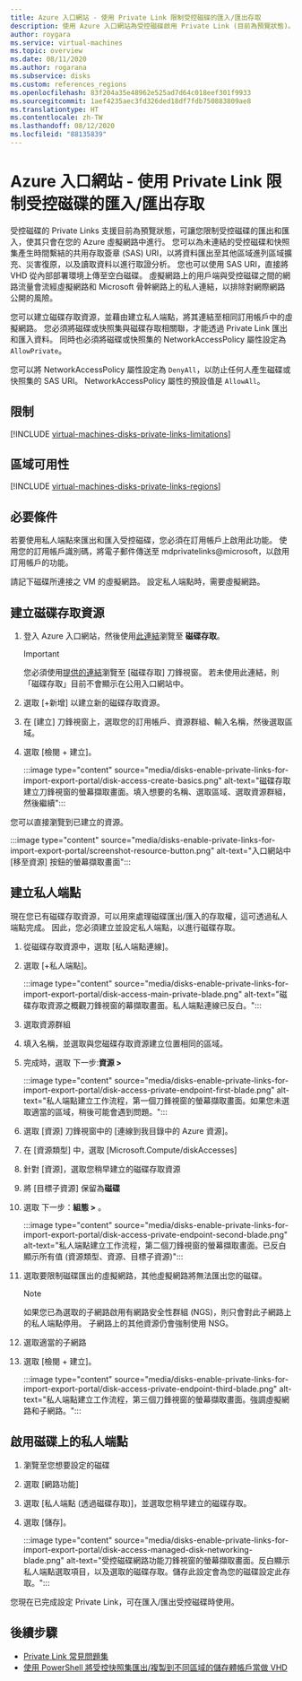```yaml
---
title: Azure 入口網站 - 使用 Private Link 限制受控磁碟的匯入/匯出存取
description: 使用 Azure 入口網站為受控磁碟啟用 Private Link (目前為預覽狀態)。 允許您在虛擬網路內安全地匯出和匯入磁碟。
author: roygara
ms.service: virtual-machines
ms.topic: overview
ms.date: 08/11/2020
ms.author: rogarana
ms.subservice: disks
ms.custom: references_regions
ms.openlocfilehash: 83f204a35e48962e525ad7d64c018eef301f9933
ms.sourcegitcommit: 1aef4235aec3fd326ded18df7fdb750883809ae8
ms.translationtype: HT
ms.contentlocale: zh-TW
ms.lasthandoff: 08/12/2020
ms.locfileid: "88135839"
---
```

# <a name="azure-portal---restrict-importexport-access-for-managed-disks-with-private-links"></a>Azure 入口網站 - 使用 Private Link 限制受控磁碟的匯入/匯出存取

受控磁碟的 Private Links 支援目前為預覽狀態，可讓您限制受控磁碟的匯出和匯入，使其只會在您的 Azure 虛擬網路中進行。 您可以為未連結的受控磁碟和快照集產生時間繫結的共用存取簽章 (SAS) URI，以將資料匯出至其他區域進列區域擴充、災害復原，以及讀取資料以進行取證分析。 您也可以使用 SAS URI，直接將 VHD 從內部部署環境上傳至空白磁碟。 虛擬網路上的用戶端與受控磁碟之間的網路流量會流經虛擬網路和 Microsoft 骨幹網路上的私人連結，以排除對網際網路公開的風險。

您可以建立磁碟存取資源，並藉由建立私人端點，將其連結至相同訂用帳戶中的虛擬網路。 您必須將磁碟或快照集與磁碟存取相關聯，才能透過 Private Link 匯出和匯入資料。 同時也必須將磁碟或快照集的 NetworkAccessPolicy 屬性設定為 `AllowPrivate`。 

您可以將 NetworkAccessPolicy 屬性設定為 `DenyAll`，以防止任何人產生磁碟或快照集的 SAS URI。 NetworkAccessPolicy 屬性的預設值是 `AllowAll`。

## <a name="limitations"></a>限制

[!INCLUDE [virtual-machines-disks-private-links-limitations](../../includes/virtual-machines-disks-private-links-limitations.md)]

## <a name="regional-availability"></a>區域可用性

[!INCLUDE [virtual-machines-disks-private-links-regions](../../includes/virtual-machines-disks-private-links-regions.md)]

## <a name="prerequisites"></a>必要條件

若要使用私人端點來匯出和匯入受控磁碟，您必須在訂用帳戶上啟用此功能。 使用您的訂用帳戶識別碼，將電子郵件傳送至 mdprivatelinks@microsoft，以啟用訂用帳戶的功能。

請記下磁碟所連接之 VM 的虛擬網路。 設定私人端點時，需要虛擬網路。

## <a name="create-a-disk-access-resource"></a>建立磁碟存取資源

1. 登入 Azure 入口網站，然後使用[此連結](https://aka.ms/disksprivatelinks)瀏覽至 **磁碟存取**。

    > [!IMPORTANT]
    > 您必須使用[提供的連結](https://aka.ms/disksprivatelinks)瀏覽至 [磁碟存取] 刀鋒視窗。 若未使用此連結，則「磁碟存取」目前不會顯示在公用入口網站中。

1. 選取 [+新增] 以建立新的磁碟存取資源。
1. 在 [建立] 刀鋒視窗上，選取您的訂用帳戶、資源群組、輸入名稱，然後選取區域。
1. 選取 [檢閱 + 建立]。

    :::image type="content" source="media/disks-enable-private-links-for-import-export-portal/disk-access-create-basics.png" alt-text="磁碟存取建立刀鋒視窗的螢幕擷取畫面。填入想要的名稱、選取區域、選取資源群組，然後繼續":::

您可以直接瀏覽到已建立的資源。

:::image type="content" source="media/disks-enable-private-links-for-import-export-portal/screenshot-resource-button.png" alt-text="入口網站中 [移至資源] 按鈕的螢幕擷取畫面":::

## <a name="create-a-private-endpoint"></a>建立私人端點

現在您已有磁碟存取資源，可以用來處理磁碟匯出/匯入的存取權，這可透過私人端點完成。 因此，您必須建立並設定私人端點，以進行磁碟存取。

1. 從磁碟存取資源中，選取 [私人端點連線]。
1. 選取 [+私人端點]。

    :::image type="content" source="media/disks-enable-private-links-for-import-export-portal/disk-access-main-private-blade.png" alt-text="磁碟存取資源之概觀刀鋒視窗的幕擷取畫面。私人端點連線已反白。":::

1. 選取資源群組
1. 填入名稱，並選取與您磁碟存取資源建立位置相同的區域。
1. 完成時，選取 下一步:**資源 >**

    :::image type="content" source="media/disks-enable-private-links-for-import-export-portal/disk-access-private-endpoint-first-blade.png" alt-text="私人端點建立工作流程，第一個刀鋒視窗的螢幕擷取畫面。如果您未選取適當的區域，稍後可能會遇到問題。":::

1. 選取 [資源] 刀鋒視窗中的 [連線到我目錄中的 Azure 資源]。
1. 在 [資源類型] 中，選取 [Microsoft.Compute/diskAccesses]
1. 針對 [資源]，選取您稍早建立的磁碟存取資源
1. 將 [目標子資源] 保留為**磁碟**
1. 選取 下一步：**組態 >** 。

    :::image type="content" source="media/disks-enable-private-links-for-import-export-portal/disk-access-private-endpoint-second-blade.png" alt-text="私人端點建立工作流程，第二個刀鋒視窗的螢幕擷取畫面。已反白顯示所有值 (資源類型、資源、目標子資源)":::

1. 選取要限制磁碟匯出的虛擬網路，其他虛擬網路將無法匯出您的磁碟。

    > [!NOTE]
    > 如果您已為選取的子網路啟用有網路安全性群組 (NGS)，則只會對此子網路上的私人端點停用。 子網路上的其他資源仍會強制使用 NSG。

1. 選取適當的子網路
1. 選取 [檢閱 + 建立]。

    :::image type="content" source="media/disks-enable-private-links-for-import-export-portal/disk-access-private-endpoint-third-blade.png" alt-text="私人端點建立工作流程，第三個刀鋒視窗的螢幕擷取畫面。強調虛擬網路和子網路。":::

## <a name="enable-private-endpoint-on-your-disk"></a>啟用磁碟上的私人端點

1. 瀏覽至您想要設定的磁碟
1. 選取 [網路功能]
1. 選取 [私人端點 (透過磁碟存取)]，並選取您稍早建立的磁碟存取。
1. 選取 [儲存]。

    :::image type="content" source="media/disks-enable-private-links-for-import-export-portal/disk-access-managed-disk-networking-blade.png" alt-text="受控磁碟網路功能刀鋒視窗的螢幕擷取畫面。反白顯示私人端點選取項目，以及選取的磁碟存取。儲存此設定會為您的磁碟設定此存取。":::

您現在已完成設定 Private Link，可在匯入/匯出受控磁碟時使用。

## <a name="next-steps"></a>後續步驟

- [Private Link 常見問題集](linux/faq-for-disks.md#private-links-for-securely-exporting-and-importing-managed-disks)
- [使用 PowerShell 將受控快照集匯出/複製到不同區域的儲存體帳戶當做 VHD](scripts/virtual-machines-windows-powershell-sample-copy-snapshot-to-storage-account.md)
